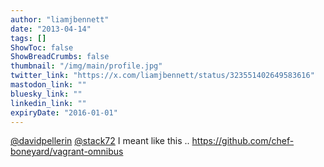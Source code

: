 ```yaml
---
author: "liamjbennett"
date: "2013-04-14"
tags: []
ShowToc: false
ShowBreadCrumbs: false
thumbnail: "/img/main/profile.jpg"
twitter_link: "https://x.com/liamjbennett/status/323551402649583616"
mastodon_link: ""
bluesky_link: ""
linkedin_link: ""
expiryDate: "2016-01-01"
---
```


[@davidpellerin](https://x.com/davidpellerin) [@stack72](https://x.com/stack72) I meant like this .. https://github.com/chef-boneyard/vagrant-omnibus

